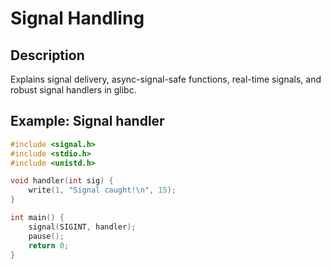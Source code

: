 # Signal Handling

## Description
Explains signal delivery, async-signal-safe functions, real-time signals, and robust signal handlers in glibc.

## Example: Signal handler
```c
#include <signal.h>
#include <stdio.h>
#include <unistd.h>

void handler(int sig) {
    write(1, "Signal caught!\n", 15);
}

int main() {
    signal(SIGINT, handler);
    pause();
    return 0;
}
```
